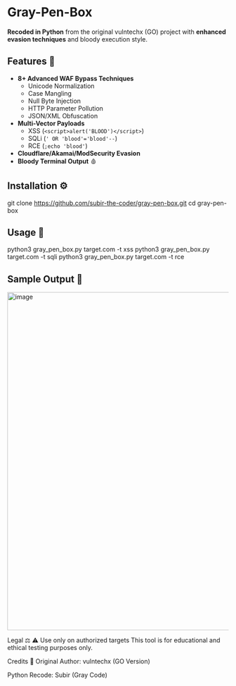 # Gray-Pen-Box

**Recoded in Python** from the original vulntechx (GO) project with **enhanced evasion techniques** and bloody execution style.


## Features 🧰

- **8+ Advanced WAF Bypass Techniques**
  - Unicode Normalization
  - Case Mangling
  - Null Byte Injection
  - HTTP Parameter Pollution
  - JSON/XML Obfuscation
- **Multi-Vector Payloads**
  - XSS (`<script>alert('BLOOD')</script>`)
  - SQLi (`' OR 'blood'='blood'--`)
  - RCE (`;echo 'blood'`)
- **Cloudflare/Akamai/ModSecurity Evasion**
- **Bloody Terminal Output** 🩸

## Installation ⚙️


git clone https://github.com/subir-the-coder/gray-pen-box.git
cd gray-pen-box

## Usage 🎯

python3 gray_pen_box.py target.com -t xss
python3 gray_pen_box.py target.com -t sqli
python3 gray_pen_box.py target.com -t rce

## Sample Output 📜
<img width="1366" height="768" alt="image" src="https://github.com/user-attachments/assets/45d61fce-e79b-4b42-b932-ae4dfb8a547e" />

Legal ⚖️
⚠️ Use only on authorized targets
This tool is for educational and ethical testing purposes only.

Credits 🙏
Original Author: vulntechx (GO Version)

Python Recode: Subir (Gray Code)




